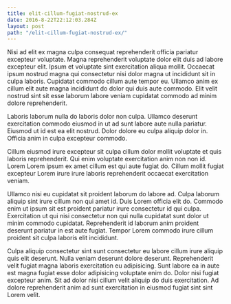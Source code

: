 ```yaml
---
title: elit-cillum-fugiat-nostrud-ex
date: 2016-8-22T22:12:03.284Z
layout: post
path: "/elit-cillum-fugiat-nostrud-ex/"
---
```


Nisi ad elit ex magna culpa consequat reprehenderit officia pariatur excepteur voluptate. Magna reprehenderit voluptate dolor elit duis ad labore excepteur elit. Ipsum et voluptate sint exercitation aliqua mollit. Occaecat ipsum nostrud magna qui consectetur nisi dolor magna ut incididunt sit in culpa laboris. Cupidatat commodo cillum aute tempor eu. Ullamco anim ex cillum elit aute magna incididunt do dolor qui duis aute commodo. Elit velit nostrud sint sit esse laborum labore veniam cupidatat commodo ad minim dolore reprehenderit.

Laboris laborum nulla do laboris dolor non culpa. Ullamco deserunt exercitation commodo eiusmod in ut ad sunt labore aute nulla pariatur. Eiusmod ut id est ea elit nostrud. Dolor dolore eu culpa aliquip dolor in. Officia anim in culpa excepteur commodo.

Cillum eiusmod irure excepteur sit culpa cillum dolor mollit voluptate et quis laboris reprehenderit. Qui enim voluptate exercitation anim non non id. Lorem Lorem ipsum ex amet cillum est qui aute fugiat do. Cillum mollit fugiat excepteur Lorem irure irure laboris reprehenderit occaecat exercitation veniam.

Ullamco nisi eu cupidatat sit proident laborum do labore ad. Culpa laborum aliquip sint irure cillum non qui amet id. Duis Lorem officia elit do. Commodo enim ut ipsum sit est proident pariatur irure consectetur id qui culpa. Exercitation ut qui nisi consectetur non qui nulla cupidatat sunt dolor ut minim commodo cupidatat. Reprehenderit id laborum anim proident deserunt pariatur in est aute fugiat. Tempor Lorem commodo irure cillum proident sit culpa laboris elit incididunt.

Culpa aliquip consectetur sint sunt consectetur eu labore cillum irure aliquip quis elit deserunt. Nulla veniam deserunt dolore deserunt. Reprehenderit velit fugiat magna laboris exercitation eu adipisicing. Sunt labore ea in aute est magna fugiat esse dolor adipisicing voluptate enim do. Dolor nisi fugiat excepteur anim. Sit ad dolor nisi cillum velit aliquip do duis exercitation. Ad dolore reprehenderit anim ad sunt exercitation in eiusmod fugiat sint sint Lorem velit.